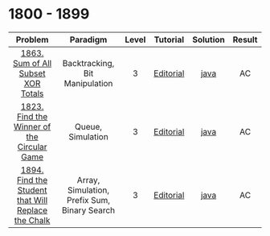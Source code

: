 # 1800 - 1899

|                                                              Problem                                                              |                   Paradigm                   | Level |                                              Tutorial                                              |                             Solution                             | Result |
| :-------------------------------------------------------------------------------------------------------------------------------: | :------------------------------------------: | :---: | :------------------------------------------------------------------------------------------------: | :--------------------------------------------------------------: | :----: |
|                 [1863. Sum of All Subset XOR Totals](https://leetcode.com/problems/sum-of-all-subset-xor-totals/)                 |        Backtracking, Bit Manipulation        |   3   |         [Editorial](https://leetcode.com/problems/sum-of-all-subset-xor-totals/editorial/)         |         [java](./1863_Sum_of_All_Subset_XOR_Totals.java)         |   AC   |
|         [1823. Find the Winner of the Circular Game](https://leetcode.com/problems/find-the-winner-of-the-circular-game/)         |              Queue, Simulation               |   3   |     [Editorial](https://leetcode.com/problems/find-the-winner-of-the-circular-game/editorial/)     |     [java](./1823_Find_the_Winner_of_the_Circular_Game.java)     |   AC   |
| [1894. Find the Student that Will Replace the Chalk](https://leetcode.com/problems/find-the-student-that-will-replace-the-chalk/) | Array, Simulation, Prefix Sum, Binary Search |   3   | [Editorial](https://leetcode.com/problems/find-the-student-that-will-replace-the-chalk/editorial/) | [java](./1894_Find_the_Student_that_Will_Replace_the_Chalk.java) |   AC   |

